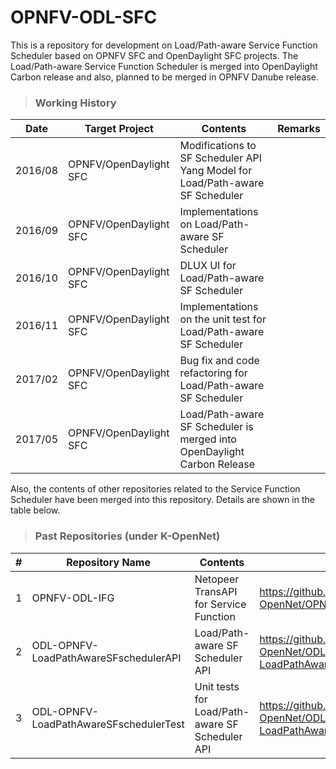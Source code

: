 # OPNFV-ODL-SFC
This is a repository for development on Load/Path-aware Service Function Scheduler based on OPNFV SFC and OpenDaylight SFC projects. 
The Load/Path-aware Service Function Scheduler is merged into OpenDaylight Carbon release and also, planned to be merged in OPNFV Danube release.

> ### Working History
| Date    | Target Project         | Contents                                                                      | Remarks |
|---------|------------------------|-------------------------------------------------------------------------------|---------|
| 2016/08 | OPNFV/OpenDaylight SFC | Modifications to SF Scheduler API Yang Model for Load/Path-aware SF Scheduler |         |
| 2016/09 | OPNFV/OpenDaylight SFC | Implementations on Load/Path-aware SF Scheduler                               |         |
| 2016/10 | OPNFV/OpenDaylight SFC | DLUX UI for Load/Path-aware SF Scheduler                                      |         |
| 2016/11 | OPNFV/OpenDaylight SFC | Implementations on the unit test for Load/Path-aware SF Scheduler             |         |
| 2017/02 | OPNFV/OpenDaylight SFC | Bug fix and code refactoring for Load/Path-aware SF Scheduler                 |         |
| 2017/05 | OPNFV/OpenDaylight SFC | Load/Path-aware SF Scheduler is merged into OpenDaylight Carbon Release       |         |

Also, the contents of other repositories related to the Service Function Scheduler have been merged into this repository. Details are shown in the table below.

> ### Past Repositories (under K-OpenNet)

| # | Repository Name      | Contents                                        | URl                                                                 |
|---|----------------------------------------|-------------------------------------------------|---------------------------------------------------------------------|
| 1 | OPNFV-ODL-IFG                          | Netopeer TransAPI for Service Function          | https://github.com/K-OpenNet/OPNFV-ODL-IFG                          |
| 2 | ODL-OPNFV-LoadPathAwareSFschedulerAPI  | Load/Path-aware SF Scheduler API                | https://github.com/K-OpenNet/ODL-OPNFV-LoadPathAwareSFschedulerAPI  |
| 3 | ODL-OPNFV-LoadPathAwareSFschedulerTest | Unit tests for Load/Path-aware SF Scheduler API | https://github.com/K-OpenNet/ODL-OPNFV-LoadPathAwareSFschedulerTest |
